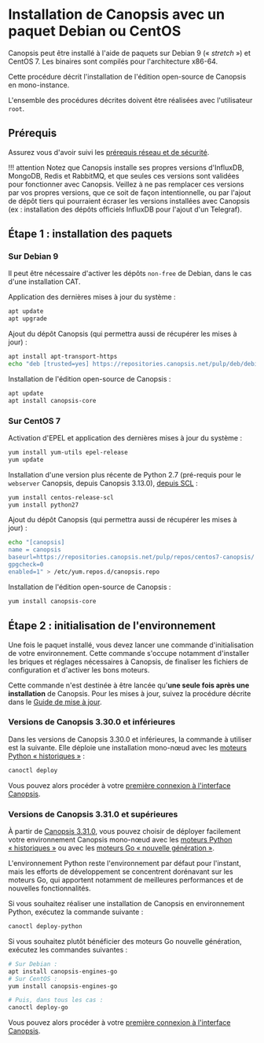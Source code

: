 # Installation de Canopsis avec un paquet Debian ou CentOS

Canopsis peut être installé à l'aide de paquets sur Debian 9 (« *stretch* ») et CentOS 7. Les binaires sont compilés pour l'architecture x86-64.

Cette procédure décrit l'installation de l'édition open-source de Canopsis en mono-instance.

L'ensemble des procédures décrites doivent être réalisées avec l'utilisateur `root`.

## Prérequis

Assurez vous d'avoir suivi les [prérequis réseau et de sécurité](pre-requis-parefeu-et-selinux.md).

!!! attention
    Notez que Canopsis installe ses propres versions d'InfluxDB, MongoDB, Redis et RabbitMQ, et que seules ces versions sont validées pour fonctionner avec Canopsis. Veillez à ne pas remplacer ces versions par vos propres versions, que ce soit de façon intentionnelle, ou par l'ajout de dépôt tiers qui pourraient écraser les versions installées avec Canopsis (ex : installation des dépôts officiels InfluxDB pour l'ajout d'un Telegraf).

## Étape 1 : installation des paquets

### Sur Debian 9

Il peut être nécessaire d'activer les dépôts `non-free` de Debian, dans le cas d'une installation CAT.

Application des dernières mises à jour du système :
```sh
apt update
apt upgrade
```

Ajout du dépôt Canopsis (qui permettra aussi de récupérer les mises à jour) :
```sh
apt install apt-transport-https
echo "deb [trusted=yes] https://repositories.canopsis.net/pulp/deb/debian9-canopsis/ stable main" > /etc/apt/sources.list.d/canopsis.list
```

Installation de l'édition open-source de Canopsis :
```sh
apt update
apt install canopsis-core
```

### Sur CentOS 7

Activation d'EPEL et application des dernières mises à jour du système :
```sh
yum install yum-utils epel-release
yum update
```

Installation d'une version plus récente de Python 2.7 (pré-requis pour le `webserver` Canopsis, depuis Canopsis 3.13.0), [depuis SCL](https://www.softwarecollections.org/en/scls/rhscl/python27/) :
```sh
yum install centos-release-scl
yum install python27
```

Ajout du dépôt Canopsis (qui permettra aussi de récupérer les mises à jour) :
```sh
echo "[canopsis]
name = canopsis
baseurl=https://repositories.canopsis.net/pulp/repos/centos7-canopsis/
gpgcheck=0
enabled=1" > /etc/yum.repos.d/canopsis.repo
```

Installation de l'édition open-source de Canopsis :
```sh
yum install canopsis-core
```

## Étape 2 : initialisation de l'environnement

Une fois le paquet installé, vous devez lancer une commande d'initialisation de votre environnement. Cette commande s'occupe notamment d'installer les briques et réglages nécessaires à Canopsis, de finaliser les fichiers de configuration et d'activer les bons moteurs.

Cette commande n'est destinée à être lancée qu'**une seule fois après une installation** de Canopsis. Pour les mises à jour, suivez la procédure décrite dans le [Guide de mise à jour](../mise-a-jour/index.md).

### Versions de Canopsis 3.30.0 et inférieures

Dans les versions de Canopsis 3.30.0 et inférieures, la commande à utiliser est la suivante. Elle déploie une installation mono-nœud avec les [moteurs Python « historiques »](../moteurs/index.md#moteurs-python) :

```sh
canoctl deploy
```

Vous pouvez alors procéder à votre [première connexion à l'interface Canopsis](premiere-connexion.md).

### Versions de Canopsis 3.31.0 et supérieures

À partir de [Canopsis 3.31.0](../../notes-de-version/3.31.0.md), vous pouvez choisir de déployer facilement votre environnement Canopsis mono-nœud avec les [moteurs Python « historiques »](../moteurs/index.md#moteurs-python) ou avec les [moteurs Go « nouvelle génération »](../moteurs/index.md#moteurs-go).

L'environnement Python reste l'environnement par défaut pour l'instant, mais les efforts de développement se concentrent dorénavant sur les moteurs Go, qui apportent notamment de meilleures performances et de nouvelles fonctionnalités.

Si vous souhaitez réaliser une installation de Canopsis en environnement Python, exécutez la commande suivante :

```sh
canoctl deploy-python
```

Si vous souhaitez plutôt bénéficier des moteurs Go nouvelle génération, exécutez les commandes suivantes :

```sh
# Sur Debian :
apt install canopsis-engines-go
# Sur CentOS :
yum install canopsis-engines-go

# Puis, dans tous les cas :
canoctl deploy-go
```

Vous pouvez alors procéder à votre [première connexion à l'interface Canopsis](premiere-connexion.md).
